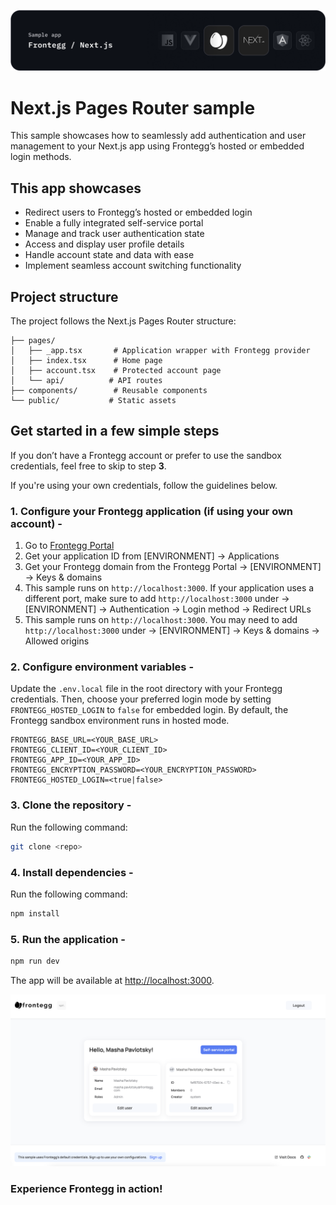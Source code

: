 ![Next.js Pages Router Hosted Login Banner](/public/assets/next-banner.png)

# Next.js Pages Router sample

This sample showcases how to seamlessly add authentication and user management to your Next.js app using Frontegg’s hosted or embedded login methods.

## This app showcases

- Redirect users to Frontegg’s hosted or embedded login
- Enable a fully integrated self-service portal
- Manage and track user authentication state
- Access and display user profile details
- Handle account state and data with ease
- Implement seamless account switching functionality

## Project structure

The project follows the Next.js Pages Router structure:

```
├── pages/
│   ├── _app.tsx       # Application wrapper with Frontegg provider
│   ├── index.tsx      # Home page
│   ├── account.tsx    # Protected account page
│   └── api/          # API routes
├── components/        # Reusable components
└── public/           # Static assets
```

## Get started in a few simple steps

If you don’t have a Frontegg account or prefer to use the sandbox credentials, feel free to skip to step **3**.

If you're using your own credentials, follow the guidelines below.

### 1. Configure your Frontegg application (if using your own account) -

1. Go to [Frontegg Portal](https://portal.frontegg.com/)
2. Get your application ID from [ENVIRONMENT] → Applications
3. Get your Frontegg domain from the Frontegg Portal → [ENVIRONMENT] → Keys & domains
4. This sample runs on `http://localhost:3000`. If your application uses a different port, make sure to add `http://localhost:3000` under → [ENVIRONMENT] → Authentication → Login method → Redirect URLs
5. This sample runs on `http://localhost:3000`. You may need to add `http://localhost:3000` under → [ENVIRONMENT] → Keys & domains → Allowed origins

### 2. Configure environment variables -

Update the `.env.local` file in the root directory with your Frontegg credentials. Then, choose your preferred login mode by setting `FRONTEGG_HOSTED_LOGIN` to `false` for embedded login. By default, the Frontegg sandbox environment runs in hosted mode.

```env
FRONTEGG_BASE_URL=<YOUR_BASE_URL>
FRONTEGG_CLIENT_ID=<YOUR_CLIENT_ID>
FRONTEGG_APP_ID=<YOUR_APP_ID>
FRONTEGG_ENCRYPTION_PASSWORD=<YOUR_ENCRYPTION_PASSWORD>
FRONTEGG_HOSTED_LOGIN=<true|false>
```

### 3. Clone the repository - 

Run the following command:

```bash
git clone <repo>
```

### 4. Install dependencies -

Run the following command:

```bash
npm install
```

### 5. Run the application -

```bash
npm run dev
```

The app will be available at [http://localhost:3000](http://localhost:3000).

![Next.js sample](/public/assets/sample-next.png)

### Experience Frontegg in action!
